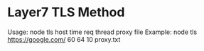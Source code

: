 # Layer7 TLS Method
Usage: 
node tls host time req thread proxy file
Example: node tls https://google.com/ 60 64 10 proxy.txt 
